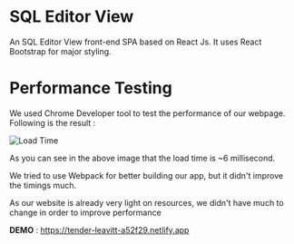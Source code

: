 # SQL Editor View

An SQL Editor View front-end SPA based on React Js. It uses React Bootstrap for major styling.

# Performance Testing

We used Chrome Developer tool to test the performance of our webpage. Following is the result :

![Load Time](https://ibb.co/9w62GsH)

As you can see in the above image that the load time is ~6 millisecond.

We tried to use Webpack for better building our app, but it didn't improve the timings much.

As our website is already very light on resources, we didn't have much to change in order to improve performance

**DEMO** : https://tender-leavitt-a52f29.netlify.app
